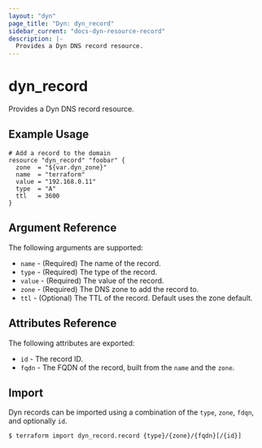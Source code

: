 ```yaml
---
layout: "dyn"
page_title: "Dyn: dyn_record"
sidebar_current: "docs-dyn-resource-record"
description: |-
  Provides a Dyn DNS record resource.
---
```


# dyn\_record

Provides a Dyn DNS record resource.

## Example Usage

```hcl
# Add a record to the domain
resource "dyn_record" "foobar" {
  zone  = "${var.dyn_zone}"
  name  = "terraform"
  value = "192.168.0.11"
  type  = "A"
  ttl   = 3600
}
```

## Argument Reference

The following arguments are supported:

* `name` - (Required) The name of the record.
* `type` - (Required) The type of the record.
* `value` - (Required) The value of the record.
* `zone` - (Required) The DNS zone to add the record to.
* `ttl` - (Optional) The TTL of the record. Default uses the zone default.

## Attributes Reference

The following attributes are exported:

* `id` - The record ID.
* `fqdn` - The FQDN of the record, built from the `name` and the `zone`.

## Import

Dyn records can be imported using a combination of the `type`, `zone`, `fdqn`, and optionally `id`.

```
$ terraform import dyn_record.record {type}/{zone}/{fqdn}[/{id}]
```
